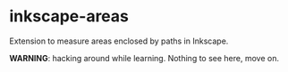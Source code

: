 # inkscape-areas
Extension to measure areas enclosed by paths in Inkscape.

**WARNING**: hacking around while learning. Nothing to see here, move on.

